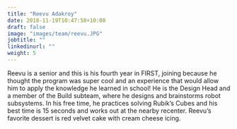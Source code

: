```yaml
---
title: "Reevu Adakroy"
date: 2018-11-19T10:47:58+10:00
draft: false
image: "images/team/reevu.JPG"
jobtitle: ""
linkedinurl: ""
weight: 5
---
```


Reevu is a senior and this is his fourth year in FIRST, joining because he thought the program was super cool and an experience that would allow him to apply the knowledge he learned in school! He is the Design Head and a member of the Build subteam, where he designs and brainstorms robot subsystems. In his free time, he practices solving Rubik’s Cubes and his best time is 15 seconds and works out at the nearby recenter. Reevu’s favorite dessert is red velvet cake with cream cheese icing.
